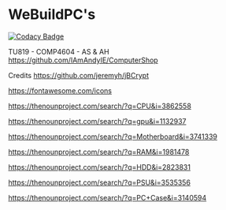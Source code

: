 # WeBuildPC's
[![Codacy Badge](https://app.codacy.com/project/badge/Grade/cbe1aa9fefdc4ec984ba34dd535e01c0)](https://www.codacy.com?utm_source=github.com&amp;utm_medium=referral&amp;utm_content=IAmAndyIE/ComputerShop&amp;utm_campaign=Badge_Grade)

TU819 - COMP4604 - AS &amp; AH
https://github.com/IAmAndyIE/ComputerShop

Credits
https://github.com/jeremyh/jBCrypt

https://fontawesome.com/icons

https://thenounproject.com/search/?q=CPU&i=3862558

https://thenounproject.com/search/?q=gpu&i=1132937

https://thenounproject.com/search/?q=Motherboard&i=3741339

https://thenounproject.com/search/?q=RAM&i=1981478

https://thenounproject.com/search/?q=HDD&i=2823831

https://thenounproject.com/search/?q=PSU&i=3535356

https://thenounproject.com/search/?q=PC+Case&i=3140594

